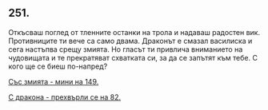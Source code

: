 ## 251.

Откъсваш поглед от тленните останки на трола и надаваш радостен
вик. Противниците ти вече са само двама. Драконът е смазал
василиска и сега настъпва срещу змията. Но гласът ти привлича
вниманието на чудовищата и те прекратяват схватката си, за да се
запътят към тебе. С кого ще се биеш по-напред?

[Със змията - мини на 149.](./149)

[С дракона - прехвърли се на 82.](./82)
